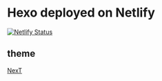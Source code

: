 # Hexo deployed on Netlify

[![Netlify Status](https://api.netlify.com/api/v1/badges/1d18eefd-011d-4658-927d-f3fa2af03dd0/deploy-status)](https://app.netlify.com/sites/tjuyy/deploys)

## theme
[NexT](https://github.com/theme-next/hexo-theme-next)
